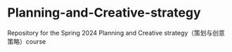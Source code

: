 # Planning-and-Creative-strategy
Repository for the Spring 2024 Planning and Creative strategy（策划与创意策略）course
